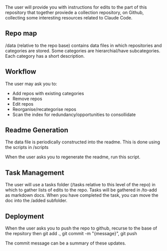 The user will provide you with instructions for edits to the part of this repository that together proviede a collection repository, on Github, collecting some interesting resources related to Claude Code.

## Repo map

/data (relative to the repo base) contains data files in which repositories and categories are stored. Some categories are hierarchial/have subcategories. Each category has a short description. 

## Workflow

The user may ask you to:

- Add repos with existing categories
- Remove repos
- Edit repos
- Reorganise/recategorise repos
- Scan the index for redundancy/opportunities to consollidate

## Readme Generation

The data file is periodically constructed into the readme. This is done using the scripts in /scripts

When the user asks you to regenerate the readme, run this script.

## Task Management

The user will use a tasks folder (/tasks relative to this level of the repo) in which to gather lists of edits to the repo. Tasks will be gathered in /to-add as markdown docs. When you have completed the task, you can move the doc into the /added subfolder.

## Deployment

When the user asks you to push the repo to github, recurse to the base of the repsitory then git add ., git commit -m "{message}", git push

The commit message can be a summary of these updates.